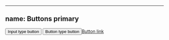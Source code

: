 
---
name: Buttons primary
---
<input type="button" value="Input type button" class="btn btn--primary"/>
<button type="button" class="btn btn--primary">Button type button</button><a href="#" class="btn btn--primary">Button link</a>